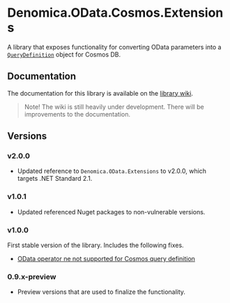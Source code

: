 ﻿# Denomica.OData.Cosmos.Extensions

A library that exposes functionality for converting OData parameters into a [`QueryDefinition`](https://docs.microsoft.com/dotnet/api/microsoft.azure.cosmos.querydefinition) object for Cosmos DB.

## Documentation

The documentation for this library is available on the [library wiki](https://github.com/Denomica/Denomica.OData.Extensions/wiki).

> Note! The wiki is still heavily under development. There will be improvements to the documentation.

## Versions

### v2.0.0

- Updated reference to `Denomica.OData.Extensions` to v2.0.0, which targets .NET Standard 2.1.

### v1.0.1

- Updated referenced Nuget packages to non-vulnerable versions.

### v1.0.0

First stable version of the library. Includes the following fixes.

- [OData operator ne not supported for Cosmos query definition](https://github.com/Denomica/Denomica.OData.Extensions/issues/1)

### 0.9.x-preview

- Preview versions that are used to finalize the functionality.
